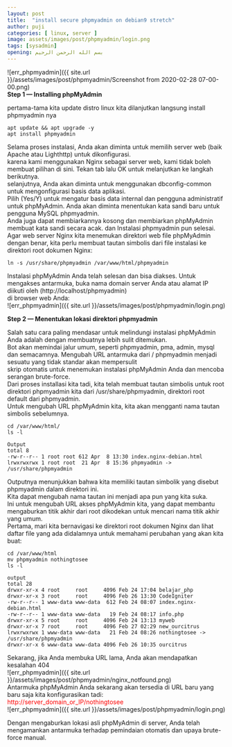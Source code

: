 ```yaml
---
layout: post
title:  "install secure phpmyadmin on debian9 stretch"
author: puji
categories: [ linux, server ]
image: assets/images/post/phpmyadmin/login.png
tags: [sysadmin]
opening: بسم الله الرحمن الرحيم
---  
```


![err_phpmyadmin]({{ site.url }}/assets/images/post/phpmyadmin/Screenshot from 2020-02-28 07-00-00.png)  
__Step 1 — Installing phpMyAdmin__  

pertama-tama kita update distro linux kita dilanjutkan langsung install phpmyadmin nya  
  
```
apt update && apt upgrade -y  
apt install phpmyadmin  
```  
Selama proses instalasi, Anda akan diminta untuk memilih server web (baik Apache atau Lighthttp) untuk dikonfigurasi.  
karena kami menggunakan Nginx sebagai server web, kami tidak boleh membuat pilihan di sini. Tekan tab lalu OK untuk melanjutkan ke langkah berikutnya.  
selanjutnya, Anda akan diminta untuk menggunakan dbconfig-common untuk mengonfigurasi basis data aplikasi.  
Pilih (Yes/Y) untuk mengatur basis data internal dan pengguna administratif untuk phpMyAdmin. Anda akan diminta menentukan kata sandi baru untuk pengguna MySQL phpmyadmin.   
Anda juga dapat membiarkannya kosong dan membiarkan phpMyAdmin membuat kata sandi secara acak. dan Instalasi phpmyadmin pun selesai.  
Agar web server Nginx kita menemukan direktori web file phpMyAdmin dengan benar, kita perlu membuat tautan simbolis dari file instalasi ke direktori root dokumen Nginx:  

```
ln -s /usr/share/phpmyadmin /var/www/html/phpmyadmin
```  
Instalasi phpMyAdmin Anda telah selesan dan bisa diakses. Untuk mengakses antarmuka, buka nama domain server Anda atau alamat IP diikuti oleh (http://localhost/phpmyadmin)  
di browser web Anda:  
![err_phpmyadmin]({{ site.url }}/assets/images/post/phpmyadmin/login.png)  

**Step 2 — Menentukan lokasi direktori phpmyadmin**  

Salah satu cara paling mendasar untuk melindungi instalasi phpMyAdmin Anda adalah dengan membuatnya lebih sulit ditemukan.  
Bot akan memindai jalur umum, seperti phpmyadmin, pma, admin, mysql dan semacamnya. Mengubah URL antarmuka dari / phpmyadmin menjadi sesuatu yang tidak standar akan mempersulit  
skrip otomatis untuk menemukan instalasi phpMyAdmin Anda dan mencoba serangan brute-force.  
Dari proses installasi kita tadi, kita telah membuat tautan simbolis untuk root direktori phpmyadmin kita dari /usr/share/phpmyadmin, direktori root default dari phpmyadmin.  
Untuk mengubah URL phpMyAdmin kita, kita akan mengganti nama tautan simbolis sebelumnya.  
```
cd /var/www/html/
ls -l

Output
total 8
-rw-r--r-- 1 root root 612 Apr  8 13:30 index.nginx-debian.html
lrwxrwxrwx 1 root root  21 Apr  8 15:36 phpmyadmin -> /usr/share/phpmyadmin
```  

Outputnya menunjukkan bahwa kita memiliki tautan simbolik yang disebut phpmyadmin dalam direktori ini.  
Kita dapat mengubah nama tautan ini menjadi apa pun yang kita suka.  
Ini untuk mengubah URL akses phpMyAdmin kita, yang dapat membantu mengaburkan titik akhir dari root dikodekan untuk mencari nama titik akhir yang umum.  
Pertama, mari kita bernavigasi ke direktori root dokumen Nginx dan lihat daftar file yang ada didalamnya untuk memahami perubahan yang akan kita buat:  

```
cd /var/www/html
mv phpmyadmin nothingtosee
ls -l

output  
total 28
drwxr-xr-x 4 root     root     4096 Feb 24 17:04 belajar_php
drwxr-xr-x 3 root     root     4096 Feb 26 13:30 CodeIgniter
-rw-r--r-- 1 www-data www-data  612 Feb 24 08:07 index.nginx-debian.html
-rw-r--r-- 1 www-data www-data   19 Feb 24 08:17 info.php
drwxr-xr-x 5 root     root     4096 Feb 24 13:13 myweb
drwxr-xr-x 7 root     root     4096 Feb 27 02:29 new_ourcitrus
lrwxrwxrwx 1 www-data www-data   21 Feb 24 08:26 nothingtosee -> /usr/share/phpmyadmin
drwxr-xr-x 6 www-data www-data 4096 Feb 26 10:35 ourcitrus
```  
Sekarang, jika Anda membuka URL lama, Anda akan mendapatkan kesalahan 404  
![err_phpmyadmin]({{ site.url }}/assets/images/post/phpmyadmin/nginx_notfound.png)  
Antarmuka phpMyAdmin Anda sekarang akan tersedia di URL baru yang baru saja kita konfigurasikan tadi:  
<font color="red">http://server_domain_or_IP/nothingtosee</font>  
![err_phpmyadmin]({{ site.url }}/assets/images/post/phpmyadmin/login.png)  

Dengan mengaburkan lokasi asli phpMyAdmin di server, Anda telah mengamankan antarmuka terhadap pemindaian otomatis dan upaya brute-force manual.  
